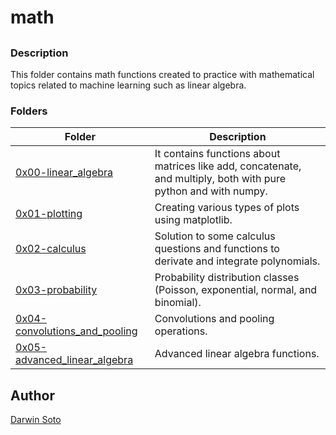 # math

##

### Description

This folder contains math functions created to practice with mathematical topics related to machine learning such as linear algebra.

### Folders

| Folder | Description |
| ------ | ------ |
| [0x00-linear_algebra](0x00-linear_algebra) | It contains functions about matrices like add, concatenate, and multiply, both with pure python and with numpy. |
| [0x01-plotting](0x01-plotting) | Creating various types of plots using matplotlib. |
| [0x02-calculus](0x02-calculus) | Solution to some calculus questions and functions to derivate and integrate polynomials. |
| [0x03-probability](0x03-probability) | Probability distribution classes (Poisson, exponential, normal, and binomial). |
| [0x04-convolutions_and_pooling](0x04-convolutions_and_pooling) | Convolutions and pooling operations. |
| [0x05-advanced_linear_algebra](0x05-advanced_linear_algebra) | Advanced linear algebra functions. |


## Author

[Darwin Soto](https://twitter.com/darutos)
